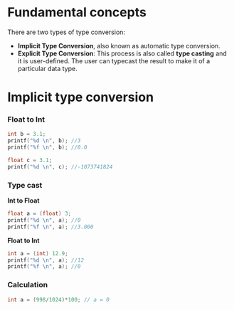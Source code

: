 # Fundamental concepts

There are two types of type conversion:
* **Implicit Type Conversion**, also known as automatic type conversion.
* **Explicit Type Conversion**: This process is also called **type casting** and it is user-defined. The user can typecast the result to make it of a particular data type.

# Implicit type conversion

### Float to Int

```c
int b = 3.1;
printf("%d \n", b); //3
printf("%f \n", b); //0.0
```

```c
float c = 3.1;
printf("%d \n", c); //-1073741824
```

### Type cast

**Int to Float**

```c
float a = (float) 3;
printf("%d \n", a);	//0
printf("%f \n", a); //3.000
```    

**Float to Int**

```c
int a = (int) 12.9;
printf("%d \n", a);	//12
printf("%f \n", a); //0
```

### Calculation

```c
int a = (998/1024)*100; // a = 0
```
